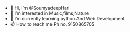 - 👋 Hi, I’m @SoumyadeepHari
- 👀 I’m interested in Music,films,Nature
- 🌱 I’m currently learning python And Web Development
- 📫 How to reach me Ph no. 9150865705

<!---
SoumyadeepHari/SoumyadeepHari is a ✨ special ✨ repository because its `README.md` (this file) appears on your GitHub profile.
You can click the Preview link to take a look at your changes.
--->
